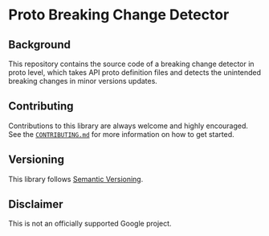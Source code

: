 # Proto Breaking Change Detector

## Background

This repository contains the source code of a breaking change detector in proto level, which takes API proto definition files and detects the unintended breaking changes in minor versions updates.

## Contributing

Contributions to this library are always welcome and highly encouraged. See the [`CONTRIBUTING.md`](./CONTRIBUTING.md) for more information on how to get started.

## Versioning

This library follows [Semantic Versioning](https://semver.org).

## Disclaimer

This is not an officially supported Google project.
